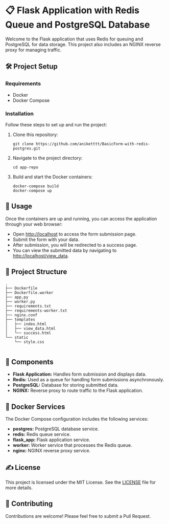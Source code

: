 <!DOCTYPE html>
<body>
    <h1>📋 Flask Application with Redis Queue and PostgreSQL Database</h1>

<p>
        Welcome to the Flask application that uses Redis for queuing and PostgreSQL for data storage. This project also includes an NGINX reverse proxy for managing traffic.
    </p>

<h2>🛠 Project Setup</h2>

<h3>Requirements</h3>
    <ul>
        <li>Docker</li>
        <li>Docker Compose</li>
    </ul>

<h3>Installation</h3>
<p>Follow these steps to set up and run the project:</p>
    <ol>
        <li>Clone this repository:</li>
        <pre><code>git clone https://github.com/aniketttt/BasicForm-with-redis-postgres.git</code></pre>
        <li>Navigate to the project directory:</li>
        <pre><code>cd app-repo</code></pre>
        <li>Build and start the Docker containers:</li>
        <pre><code>docker-compose build<br>docker-compose up</code></pre>
    </ol>

<h2>🚀 Usage</h2>
<p>Once the containers are up and running, you can access the application through your web browser:</p>
    <ul>
        <li>Open <a href="http://localhost">http://localhost</a> to access the form submission page.</li>
        <li>Submit the form with your data.</li>
        <li>After submission, you will be redirected to a success page.</li>
        <li>You can view the submitted data by navigating to <a href="http://localhost/view_data">http://localhost/view_data</a>.</li>
    </ul>

<h2>📂 Project Structure</h2>
    <pre><code>.
├── Dockerfile
├── Dockerfile.worker
├── app.py
├── worker.py
├── requirements.txt
├── requirements-worker.txt
├── nginx.conf
├── templates
│   ├── index.html
│   ├── view_data.html
│   └── success.html
└── static
    └── style.css
    </code></pre>

<h2>🔧 Components</h2>
    <ul>
        <li><strong>Flask Application:</strong> Handles form submission and displays data.</li>
        <li><strong>Redis:</strong> Used as a queue for handling form submissions asynchronously.</li>
        <li><strong>PostgreSQL:</strong> Database for storing submitted data.</li>
        <li><strong>NGINX:</strong> Reverse proxy to route traffic to the Flask application.</li>
    </ul>

<h2>🐳 Docker Services</h2>
<p>The Docker Compose configuration includes the following services:</p>
    <ul>
        <li><strong>postgres:</strong> PostgreSQL database service.</li>
        <li><strong>redis:</strong> Redis queue service.</li>
        <li><strong>flask_app:</strong> Flask application service.</li>
        <li><strong>worker:</strong> Worker service that processes the Redis queue.</li>
        <li><strong>nginx:</strong> NGINX reverse proxy service.</li>
    </ul>

<h2>✍️ License</h2>
<p>This project is licensed under the MIT License. See the <a href="LICENSE">LICENSE</a> file for more details.</p>

<h2>🤝 Contributing</h2>
<p>Contributions are welcome! Please feel free to submit a Pull Request.</p>
</body>
</html>
